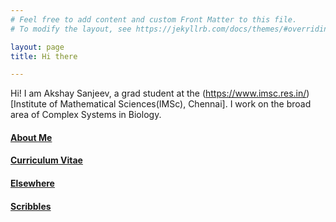 ```yaml
---
# Feel free to add content and custom Front Matter to this file.
# To modify the layout, see https://jekyllrb.com/docs/themes/#overriding-theme-defaults

layout: page
title: Hi there

---
```


Hi! I am Akshay Sanjeev, a grad student at the (https://www.imsc.res.in/)[Institute of Mathematical Sciences(IMSc), Chennai]. I work on the broad area of Complex Systems in Biology. 


#### [About Me](about)
#### [Curriculum Vitae](cv)
#### [Elsewhere](elsewhere)
#### [Scribbles](scribbles)
